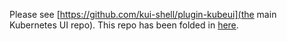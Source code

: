 Please see [https://github.com/kui-shell/plugin-kubeui](the main Kubernetes UI repo). This repo has been folded in [here](https://github.com/kui-shell/plugin-kubeui/tree/master/plugins/plugin-logui).
